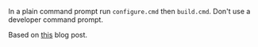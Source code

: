 In a plain command prompt run `configure.cmd` then `build.cmd`. Don't use a
developer command prompt.

Based on [this](http://blog.mgiuffrida.com/2015/06/27/building-vim-on-windows.html) blog post.
